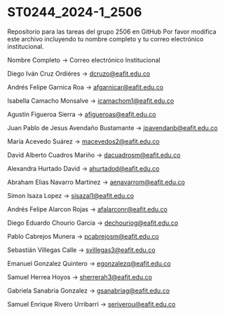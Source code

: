 # ST0244_2024-1_2506
Repositorio para las tareas del grupo 2506 en GitHub
Por favor modifica este archivo incluyendo tu nombre completo y tu correo electrónico institucional.

Nombre Completo -> Correo electrónico Institucional

Diego Iván Cruz Ordiéres -> dcruzo@eafit.edu.co

Andrés Felipe Garnica Roa -> afgarnicar@eafit.edu.co

Isabella Camacho Monsalve -> icamachom1@eafit.edu.co

Agustín Figueroa Sierra -> afigueroas@eafit.edu.co

Juan Pablo de Jesus Avendaño Bustamante -> jpavendanb@eafit.edu.co

María Acevedo Suárez -> macevedos2@eafit.edu.co

David Alberto Cuadros Mariño -> dacuadrosm@eafit.edu.co

Alexandra Hurtado David -> ahurtadod@eafit.edu.co

Abraham Elias Navarro Martinez -> aenavarrom@eafit.edu.co

Simon Isaza Lopez -> sisazal1@eafit.edu.co

Andrés Felipe Alarcon Rojas -> afalarconr@eafit.edu.co

Diego Eduardo Chourio Garcia -> dechouriog@eafit.edu.co

Pablo Cabrejos Munera -> pcabrejosm@eafit.edu.co

Sebastián Villegas Calle -> svillegas3@eafit.edu.co

Emanuel Gonzalez Quintero -> egonzalezq@eafit.edu.co

Samuel Herrea Hoyos -> sherrerah3@eafit.edu.co

Gabriela Sanabria Gonzalez -> gsanabriag@eafit.edu.co

Samuel Enrique Rivero Urribarrí -> seriverou@eafit.edu.co